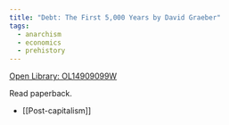 ```yaml
---
title: "Debt: The First 5,000 Years by David Graeber"
tags:
  - anarchism
  - economics
  - prehistory
---
```

[Open Library: OL14909099W](https://openlibrary.org/works/OL14909099W/Debt)

Read paperback.

* [[Post-capitalism]]